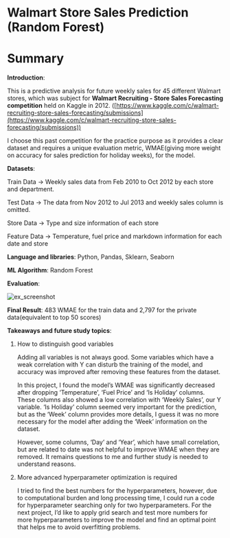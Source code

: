 # Walmart Store Sales Prediction (Random Forest)

# **Summary**

**Introduction**: 

This is a predictive analysis for future weekly sales for 45 different Walmart stores, which was subject for **Walmart Recruiting - Store Sales Forecasting competition** held on Kaggle in 2012. ([https://www.kaggle.com/c/walmart-recruiting-store-sales-forecasting/submissions](https://www.kaggle.com/c/walmart-recruiting-store-sales-forecasting/submissions))

I choose this past competition for the practice purpose as it provides a clear dataset and requires a unique evaluation metric, WMAE(giving more weight on accuracy for sales prediction for holiday weeks), for the model.

**Datasets**:

Train Data → Weekly sales data from Feb 2010 to Oct 2012 by each store and department.

Test Data → The data from Nov 2012 to Jul 2013 and weekly sales column is omitted.

Store Data → Type and size information of each store

Feature Data → Temperature, fuel price and markdown information for each date and store

**Language and libraries**: Python, Pandas, Sklearn, Seaborn

**ML Algorithm**: Random Forest

**Evaluation**: 

![ex_screenshot](https://s3.us-west-2.amazonaws.com/secure.notion-static.com/aa643311-7fd3-4b6c-8e06-b79021ece867/Untitled.png?X-Amz-Algorithm=AWS4-HMAC-SHA256&X-Amz-Content-Sha256=UNSIGNED-PAYLOAD&X-Amz-Credential=AKIAT73L2G45EIPT3X45%2F20220309%2Fus-west-2%2Fs3%2Faws4_request&X-Amz-Date=20220309T184015Z&X-Amz-Expires=86400&X-Amz-Signature=b2fd202a6553f7d5806d0ced3efb51d167ba240a8f979aedd97dc8a216fb510c&X-Amz-SignedHeaders=host&response-content-disposition=filename%20%3D%22Untitled.png%22&x-id=GetObject)

**Final Result**: 483 WMAE for the train data and 2,797 for the private data(equivalent to top 50 scores)

**Takeaways and future study topics**:

1. How to distinguish good variables
    
    Adding all variables is not always good. Some variables which have a weak correlation with Y can disturb the training of the model, and accuracy was improved after removing these features from the dataset. 
    
    In this project, I found the model’s WMAE was significantly decreased after dropping ‘Temperature’, ‘Fuel Price’ and ‘Is Holiday’ columns. These columns also showed a low correlation with ‘Weekly Sales’, our Y variable. ‘Is Holiday’ column seemed very important for the prediction, but as the ‘Week’ column provides more details, I guess it was no more necessary for the model after adding the ‘Week’ information on the dataset.
    
    However, some columns, ‘Day’ and ‘Year’, which have small correlation, but are related to date was not helpful to improve WMAE when they are removed. It remains questions to me and further study is needed to understand reasons.
    
2. More advanced hyperparameter optimization is required
    
    I tried to find the best numbers for the hyperparameters, however, due to computational burden and long processing time, I could run a code for hyperparameter searching only for two hyperparameters. For the next project, I’d like to apply grid search and test more numbers for more hyperparameters to improve the model and find an optimal point that helps me to avoid overfitting problems.
